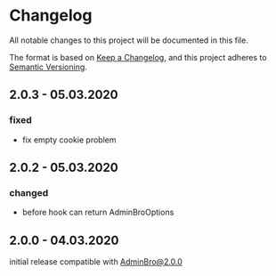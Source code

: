 # Changelog
All notable changes to this project will be documented in this file.

The format is based on [Keep a Changelog](https://keepachangelog.com/en/1.0.0/),
and this project adheres to [Semantic Versioning](https://semver.org/spec/v2.0.0.html).

## 2.0.3 - 05.03.2020

### fixed
* fix empty cookie problem

## 2.0.2 - 05.03.2020

### changed

* before hook can return AdminBroOptions

## 2.0.0 - 04.03.2020

initial release compatible with AdminBro@2.0.0